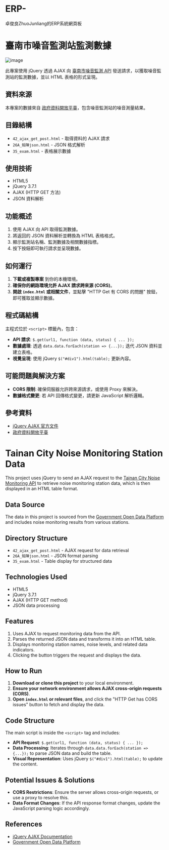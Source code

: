 # ERP-
卓俊良ZhuoJunliang的ERP系統網頁板
# 臺南市噪音監測站監測數據
![image](https://github.com/user-attachments/assets/21011668-7d0d-4ecb-b7e9-893489913f59)

此專案使用 jQuery 透過 AJAX 向 [臺南市噪音監測 API](https://soa.tainan.gov.tw/Api/Service/Get/895dc515-d959-45be-a48e-0c07caf65d2e) 發送請求，以獲取噪音監測站的監測數據，並以 HTML 表格的形式呈現。

## 資料來源
本專案的數據來自 [政府資料開放平臺](https://data.gov.tw/dataset/101813)，包含噪音監測站的噪音測量結果。

## 目錄結構
- `42_ajax_get_post.html` - 取得資料的 AJAX 請求
- `26A_矩陣json.html` - JSON 格式解析
- `35_exam.html` - 表格展示數據

## 使用技術
- HTML5
- jQuery 3.7.1
- AJAX (HTTP GET 方法)
- JSON 資料解析

## 功能概述
1. 使用 AJAX 向 API 取得監測數據。
2. 將返回的 JSON 資料解析並轉換為 HTML 表格格式。
3. 顯示監測站名稱、監測數據及相關數據指標。
4. 按下按鈕即可執行請求並呈現數據。

## 如何運行

1. **下載或複製專案** 到你的本機環境。
2. **確保你的網路環境允許 AJAX 請求跨來源 (CORS)**。
3. **開啟 `index.html` 或相關文件**，並點擊 "HTTP Get 有 CORS 的問題" 按鈕，即可獲取並顯示數據。

## 程式碼結構
主程式位於 `<script>` 標籤內，包含：
- **API 請求**: `$.get(url1, function (data, status) { ... });`
- **數據處理**: 透過 `data.data.forEach(station => {...});` 迭代 JSON 資料並建立表格。
- **視覺呈現**: 使用 jQuery `$("#div1").html(table);` 更新內容。

## 可能問題與解決方案
- **CORS 限制**: 確保伺服器允許跨來源請求，或使用 Proxy 來解決。
- **數據格式變更**: 若 API 回傳格式變更，請更新 JavaScript 解析邏輯。

## 參考資料
- [jQuery AJAX 官方文件](https://api.jquery.com/jquery.ajax/)
- [政府資料開放平臺](https://data.gov.tw/)





# Tainan City Noise Monitoring Station Data

This project uses jQuery to send an AJAX request to the [Tainan City Noise Monitoring API](https://soa.tainan.gov.tw/Api/Service/Get/895dc515-d959-45be-a48e-0c07caf65d2e) to retrieve noise monitoring station data, which is then displayed in an HTML table format.

## Data Source
The data in this project is sourced from the [Government Open Data Platform](https://data.gov.tw/dataset/101813) and includes noise monitoring results from various stations.

## Directory Structure
- `42_ajax_get_post.html` - AJAX request for data retrieval
- `26A_矩陣json.html` - JSON format parsing
- `35_exam.html` - Table display for structured data

## Technologies Used
- HTML5
- jQuery 3.7.1
- AJAX (HTTP GET method)
- JSON data processing

## Features
1. Uses AJAX to request monitoring data from the API.
2. Parses the returned JSON data and transforms it into an HTML table.
3. Displays monitoring station names, noise levels, and related data indicators.
4. Clicking the button triggers the request and displays the data.

## How to Run

1. **Download or clone this project** to your local environment.
2. **Ensure your network environment allows AJAX cross-origin requests (CORS)**.
3. **Open `index.html` or relevant files**, and click the "HTTP Get has CORS issues" button to fetch and display the data.

## Code Structure
The main script is inside the `<script>` tag and includes:
- **API Request**: `$.get(url1, function (data, status) { ... });`
- **Data Processing**: Iterates through `data.data.forEach(station => {...});` to parse JSON data and build the table.
- **Visual Representation**: Uses jQuery `$("#div1").html(table);` to update the content.

## Potential Issues & Solutions
- **CORS Restrictions**: Ensure the server allows cross-origin requests, or use a proxy to resolve this.
- **Data Format Changes**: If the API response format changes, update the JavaScript parsing logic accordingly.

## References
- [jQuery AJAX Documentation](https://api.jquery.com/jquery.ajax/)
- [Government Open Data Platform](https://data.gov.tw/)
